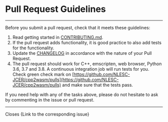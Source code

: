 # Pull Request Guidelines

* * *

Before you submit a pull request, check that it meets these guidelines:

1. Read getting started in [CONTRIBUTING.md](CONTRIBUTING.md#get-started).
1. If the pull request adds functionality, it is good practice to also add tests for the functionality.
1. Update the [CHANGELOG](CHANGELOG.md) in accordance with the nature of your Pull Request.
1. The pull request should work for C++, emscripten, web browser, Python 3.6, 3.7 and 3.8.
   A continuous integration job will run tests for you.
   Check green check mark on [https://github.com/NLESC-JCER/cpp2wasm/pulls](https://github.com/NLESC-JCER/cpp2wasm/pulls)
   and make sure that the tests pass.

If you need help with any of the tasks above, please do not hesitate to ask by commenting in the issue or pull request.

* * *

Closes {Link to the corresponding issue}
